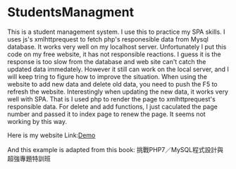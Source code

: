 # StudentsManagment
This is a student management system. I use this to practice my SPA skills. I uses js's xmlhttprequest to fetch php's responesible data from Mysql database. It works very well on my localhost server. Unfortunately I put this code on my free website, it has not responsible reactions. I guess it is the response is too slow from the database and web site can't catch the updated data immedately. However it still can work on the local server, and I will keep tring to figure how to improve the situation. When using the website to add new data and delete old data, you need to push the F5 to refresh the website. Interestingly when updating the new data, it works very well with SPA. That is I used php to render the page to xmlhttprequest's responsible data. For delete and add functions, I just caculated the page number and passed it to index page to renew the page. It seems not working by this way.


<p>Here is my website Link:<a href="https://rockchang.000webhostapp.com/studentajax/studentAjax.php">Demo</a></p>
<p>And this example is adapted from this book: <a herf="https://www.books.com.tw/products/0010733550">挑戰PHP7／MySQL程式設計與超強專題特訓班</a></p>
